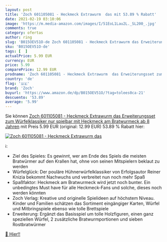 ```yaml
---
layout: post
title: 'Zoch 601105081 - Heckmeck Extrawurm  das mit 53.89 % Rabatt'
date: 2021-02-19 03:10:06
image: 'https://m.media-amazon.com/images/I/51EoL1Lau2L._SL200_.jpg'
comments: true
category: ofertas
author: ring
slug: 'B015OEV51O-de Zoch 601105081 - Heckmeck Extrawurm das Erweiterungsset...'
sku: 'B015OEV51O-de'
tags: [  ]
actualPrice: 5.99 EUR
currency: EUR
price: 5.99
comparePrice: 12.99 EUR
prodname: 'Zoch 601105081 - Heckmeck Extrawurm  das Erweiterungsset zum Würfelklassiker  nur spielbar mit Heckmeck am Bratwurmeck   ab 8 Jahren'
country: 'de'
flag: '🇩🇪'
brand: 'Zoch'
buyurl: 'https://www.amazon.de/dp/B015OEV51O/?tag=tolees0ca-21'
descuento: '53.89'
average: '5.99'
---
```


Sie können [Zoch 601105081 - Heckmeck Extrawurm  das Erweiterungsset zum Würfelklassiker  nur spielbar mit Heckmeck am Bratwurmeck   ab 8 Jahren](https://www.amazon.de/dp/B015OEV51O/?tag=tolees0ca-21) mit Preis 5.99 EUR (original: 12.99 EUR) 53.89 % Rabatt hier:

[![Zoch 601105081 - Heckmeck Extrawurm  das](https://m.media-amazon.com/images/I/51EoL1Lau2L._SL200_.jpg)](https://www.amazon.de/dp/B015OEV51O/?tag=tolees0ca-21)

ℹ️:

- Ziel des Spieles: Es gewinnt, wer am Ende des Spiels die meisten Bratwürmer auf den Krallen hat, ohne von seinen Mitspielern beklaut zu werden
- Würfelglück: Der pouläre Hühnerwürfelklassiker von Erfolgsautor Reiner Knizia bekommt Nachwuchs und verbreitet nun noch mehr Spaß
- Spaßfaktor: Heckmeck am Bratwurmeck wird jetzt noch bunter. Ein unbedingtes Must have für alle Heckmeck-Fans und solche, dieses noch werden könnten
- Zoch Verlag: Kreative und originelle Spielideen auf höchstem Niveau. Kinder und Familien schätzen das Sortiment eingängiger Karten, Würfel und Mitbringspiele ebenso wie tolle Brettspiele
- Erweiterung: Ergänzt das Basisspiel um tolle Holzfiguren, einen ganz speziellen Würfel, 2 zusätzliche Bratwurmportionen und sieben Rostbratwürmer

[🛒 Hier!!](https://www.amazon.de/dp/B015OEV51O/?tag=tolees0ca-21)
